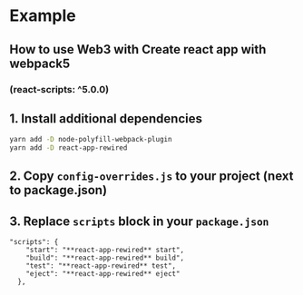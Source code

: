 # Example 
## How to use **Web3** with **Create react app** with webpack5  
### (react-scripts: ^5.0.0)


## 1. Install additional dependencies

```bash
yarn add -D node-polyfill-webpack-plugin
yarn add -D react-app-rewired
```

## 2. Copy `config-overrides.js` to your project (next to package.json)

## 3. Replace `scripts` block in your `package.json`

```
"scripts": {
    "start": "**react-app-rewired** start",
    "build": "**react-app-rewired** build",
    "test": "**react-app-rewired** test",
    "eject": "**react-app-rewired** eject"
  },
```
